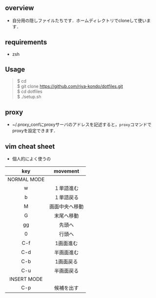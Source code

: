 ## overview
- 自分用の隠しファイルたちです．ホームディレクトリでcloneして使います．
## requirements
- zsh  
## Usage
>$ cd  
>$ git clone https://github.com/riya-kondo/dotfiles.git  
>$ cd dotfiles  
>$ ./setup.sh  
## proxy
- ~/.proxy_confにproxyサーバのアドレスを記述すると，`proxy`コマンドでproxyを設定できます．
## vim cheat sheet
- 個人的によく使うの 

| key    | movement      |
|:------:|:-------------:|
| NORMAL  MODE           |
| w      | １単語進む |
| b      | １単語戻る |
| M      | 画面中央へ移動 |
| G      | 末尾へ移動 |
| gg     | 先頭へ |
| 0      | 行頭へ |
| C-f    | 1画面進む |
| C-d    | 半画面進む |
| C-b    | 1画面戻る |
| C-u    | 半画面戻る |
| INSERT  MODE           |
| C-p    | 候補を出す |
